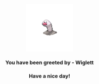 <p align="center">
            <img src="https://raw.githubusercontent.com/PokeAPI/sprites/master/sprites/pokemon/960.png" width="150" height="150">
          </p>
          <h3 align="center">You have been greeted by - <b>Wiglett</b></h3>
          <h3 align="center">Have a nice day!</h3>
        